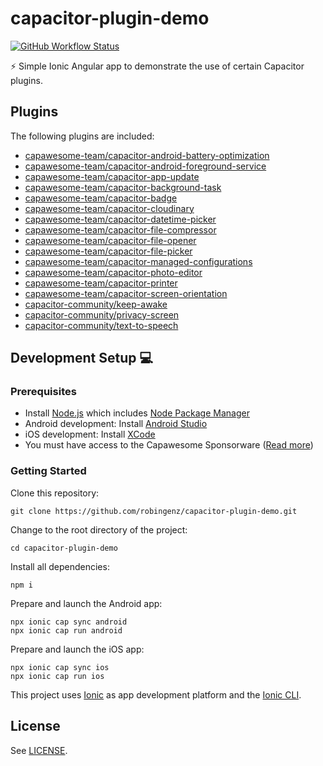 # capacitor-plugin-demo

[![GitHub Workflow Status](https://img.shields.io/github/actions/workflow/status/robingenz/capacitor-plugin-demo/ci.yml?branch=main)](https://github.com/robingenz/capacitor-plugin-demo/actions)

<!-- [![GitHub tag (latest SemVer)](https://img.shields.io/github/tag/robingenz/capacitor-plugin-demo?color=brightgreen&label=version)](https://github.com/robingenz/capacitor-plugin-demo/releases) -->

⚡️ Simple Ionic Angular app to demonstrate the use of certain Capacitor plugins.

## Plugins

The following plugins are included:

- [capawesome-team/capacitor-android-battery-optimization](https://capawesome.io/plugins/android-battery-optimization)
- [capawesome-team/capacitor-android-foreground-service](https://capawesome.io/plugins/android-foreground-service)
- [capawesome-team/capacitor-app-update](https://capawesome.io/plugins/app-update)
- [capawesome-team/capacitor-background-task](https://capawesome.io/plugins/background-task)
- [capawesome-team/capacitor-badge](https://capawesome.io/plugins/badge)
- [capawesome-team/capacitor-cloudinary](https://capawesome.io/plugins/cloudinary/)
- [capawesome-team/capacitor-datetime-picker](https://capawesome.io/plugins/datetime-picker)
- [capawesome-team/capacitor-file-compressor](https://capawesome.io/plugins/file-compressor)
- [capawesome-team/capacitor-file-opener](https://capawesome.io/plugins/file-opener)
- [capawesome-team/capacitor-file-picker](https://capawesome.io/plugins/file-picker)
- [capawesome-team/capacitor-managed-configurations](https://capawesome.io/plugins/managed-configurations)
- [capawesome-team/capacitor-photo-editor](https://capawesome.io/plugins/photo-editor)
- [capawesome-team/capacitor-printer](https://capawesome.io/plugins/printer)
- [capawesome-team/capacitor-screen-orientation](https://capawesome.io/plugins/screen-orientation)
- [capacitor-community/keep-awake](https://github.com/capacitor-community/keep-awake)
- [capacitor-community/privacy-screen](https://github.com/capacitor-community/privacy-screen)
- [capacitor-community/text-to-speech](https://github.com/capacitor-community/text-to-speech)

## Development Setup 💻

### Prerequisites

- Install [Node.js](https://nodejs.org) which includes [Node Package Manager](https://www.npmjs.com/get-npm)
- Android development: Install [Android Studio](https://developer.android.com/studio)
- iOS development: Install [XCode](https://apps.apple.com/de/app/xcode/id497799835?mt=12)
- You must have access to the Capawesome Sponsorware ([Read more](https://capawesome.io/insiders/))

### Getting Started

Clone this repository:

```
git clone https://github.com/robingenz/capacitor-plugin-demo.git
```

Change to the root directory of the project:

```
cd capacitor-plugin-demo
```

Install all dependencies:

```
npm i
```

Prepare and launch the Android app:

```
npx ionic cap sync android
npx ionic cap run android
```

Prepare and launch the iOS app:

```
npx ionic cap sync ios
npx ionic cap run ios
```

This project uses [Ionic](https://ionicframework.com/) as app development platform and the [Ionic CLI](https://ionicframework.com/docs/cli).

<!-- ## Changelog

See [CHANGELOG.md](https://github.com/robingenz/capacitor-plugin-demo/blob/main/CHANGELOG.md). -->

## License

See [LICENSE](https://github.com/robingenz/capacitor-plugin-demo/blob/main/LICENSE).
